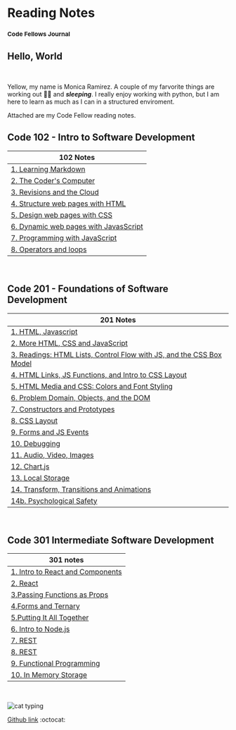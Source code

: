 # Reading Notes

### <sup> Code Fellows Journal</sup>

## Hello, World

&nbsp;

Yellow, my name is Monica Ramirez. A couple of my farvorite things are working out :weight_lifting_woman: and **_sleeping_**.  I really enjoy working with python, but I am here to learn as much as I can in a structured enviroment.

Attached are my Code Fellow reading notes.
&nbsp;

## Code 102 - Intro to Software Development

|102 Notes|
| -------------- | 
| [1. Learning Markdown](class1notes.md) |
| [2. The Coder's Computer](class2notes.md) |
| [3. Revisions and the Cloud](class3notes.md) |
| [4. Structure web pages with HTML](class4notes.md) |
| [5. Design web pages with CSS](class5notes.md) |
| [6. Dynamic web pages with JavasScript](class6notes.md) |
| [7. Programming with JavaScript](class7notes.md) |
| [8. Operators and loops](class8notes.md) |

<br>

## Code 201 - Foundations of Software Development

|201 Notes |
| -------------- |
|[1. HTML, Javascript](/201/class-01.md) |
|[2. More HTML, CSS and JavaScript](/201/class-02.md)|
|[3. Readings: HTML Lists, Control Flow with JS, and the CSS Box Model](/201/class-03.md)|
|[4. HTML Links, JS Functions, and Intro to CSS Layout](/201/class-04.md)|
|[5. HTML Media and CSS: Colors and Font Styling](/201/class-05.md)|
|[6. Problem Domain, Objects, and the DOM](/201/class-06.md)|
|[7. Constructors and Prototypes](/201/class-07.md)|
|[8. CSS Layout](/201/class-08.md)|
|[9. Forms and JS Events](/201/class-09.md)|
|[10. Debugging](/201/class-10.md)|
|[11. Audio, Video, Images](/201/class-11.md)|
|[12. Chart.js](/201/class-12.md)|
|[13. Local Storage](/201/class-13.md)|
|[14. Transform, Transitions and Animations](/201/class-14.md)|
|[14b. Psychological Safety](/201/class-14b.md)|

<br>

## Code 301 Intermediate Software Development

|301 notes|
| -------------- |
|[1. Intro to React and Components](/301/class01.md)|
|[2. React](/301/class02.md)|
|[3.Passing Functions as Props](/301/class03.md)|
|[4.Forms and Ternary](/301/class04.md)|
|[5.Putting It All Together](/301/class05.md)|
|[6. Intro to Node.js](/301/class06.md)|
|[7. REST](/301/class07.md)|
|[8. REST](/301/class08.md)|
|[9. Functional Programming](/301/class09.md)|
|[10. In Memory Storage](/301/class10.md)|

<br>

![cat typing](https://media1.giphy.com/media/f6hnhHkks8bk4jwjh3/giphy.gif?cid=6c09b952cf0a8d140fce78848474bf1625a4595ef3674684&rid=giphy.gif&ct=s)

[Github link](https://github.com/mramirez92)
  :octocat:
